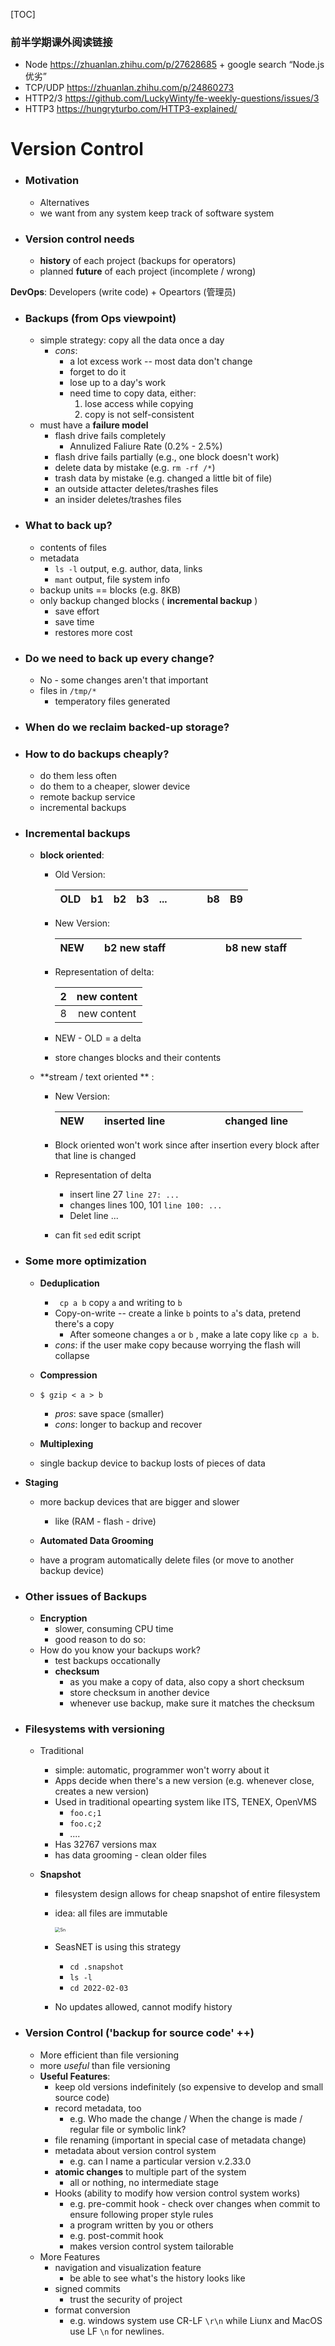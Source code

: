 [TOC]

### 前半学期课外阅读链接

* Node https://zhuanlan.zhihu.com/p/27628685 + google search “Node.js优劣”
* TCP/UDP https://zhuanlan.zhihu.com/p/24860273
* HTTP2/3 https://github.com/LuckyWinty/fe-weekly-questions/issues/3
* HTTP3 https://hungryturbo.com/HTTP3-explained/

# Version Control

* ### Motivation

  * Alternatives 
  * we want from any system keep track of software system

* ### Version control needs 

  * **history** of each project (backups for operators)
  * planned **future** of each project (incomplete / wrong)



**DevOps**: Developers (write code) + Opeartors (管理员)

* ### Backups (from Ops viewpoint)

  * simple strategy: copy all the data once a day 
    * *cons*:
      * a lot excess work -- most data don't change
      * forget to do it
      * lose up to a day's work
      * need time to copy data, either:
        1. lose access while copying
        2. copy is not self-consistent
  * must have a **failure model**
    * flash drive fails completely
      * Annulized Faliure Rate (0.2% - 2.5%)
    * flash drive fails partially (e.g., one block doesn't work)
    * delete data by mistake (e.g. ```rm -rf /*```)
    * trash data by mistake (e.g. changed a little bit of file)
    * an outside attacter deletes/trashes files
    * an insider deletes/trashes files

* ### What to back up?

  * contents of files 
  * metadata 
    * ```ls -l``` output, e.g. author, data, links
    * ```mant``` output, file system info
  * backup units  ==  blocks (e.g. 8KB) 
  * only backup changed blocks ( **incremental backup** )
    * save effort
    * save time
    * restores more cost

* ### Do we need to back up every change?

  * No - some changes aren't that important
  * files in ```/tmp/*```
    * temperatory files generated

* ### When do we reclaim backed-up storage?







* ### How to do backups cheaply?

  * do them less often
  * do them to a cheaper, slower device
  * remote backup service
  * incremental backups

* ### Incremental backups

  * **block oriented**: 

    * Old Version: 

      | OLD  | b1   | b2   | b3   | ...  |      |      |      | b8   | B9   |
      | :--- | ---- | ---- | ---- | ---- | ---- | ---- | ---- | ---- | ---- |

    * New Version: 

      | NEW  |      | b2 new staff |      |      |      |      |      | b8 new staff |      |
      | :--- | ---- | :----------: | ---- | ---- | ---- | ---- | ---- | :----------: | ---- |

    * Representation of delta: 

      |  2   | new content |
      | :--: | :---------: |
      |  8   | new content |

    * NEW - OLD = a delta

    * store changes blocks and their contents

  * **stream / text oriented ** :

    * New Version: 

      | NEW  |      | inserted line |      |      |      |      |      | changed line |      |
      | :--- | ---- | :-----------: | ---- | ---- | ---- | ---- | ---- | :----------: | ---- |

    * Block oriented won't work since after insertion every block after that line is changed

    * Representation of delta 

      * insert line 27  ``` line 27: ... ```
      * changes lines 100, 101  ``` line 100: ... ```
      * Delet line ...

    * can fit ```sed``` edit script

* ### Some more optimization

  * **Deduplication**
    * ``` cp a b```  copy ```a``` and writing to ```b```
    * Copy-on-write -- create a linke ```b``` points to ```a```'s data, pretend there's a copy
      * After someone changes ```a``` or ```b``` , make a late copy like ```cp a b```.
    * *cons*: if the user make copy because worrying the flash will collapse

  * **Compression**
  * ```$ gzip < a > b```
      * *pros*: save space (smaller)
      * *cons*: longer to backup and recover
  
  * **Multiplexing**
  * single backup device to backup losts of pieces of data
  
* **Staging**
    * more backup devices that are bigger and slower 
      * like (RAM - flash - drive)

  * **Automated Data Grooming**
  * have a program automatically delete files (or move to another backup device)

* ### Other issues of Backups

  * **Encryption**
    * slower, consuming CPU time
    * good reason to do so: 
  * How do you know your backups work?
    * test backups occationally
    * **checksum**
      * as you make a copy of data, also copy a short checksum
      * store checksum in another device
      * whenever use backup, make sure it matches the checksum



* ### Filesystems with versioning 

  * Traditional
    * simple: automatic, programmer won't worry about it
    * Apps decide when there's a new version (e.g. whenever close, creates a new version)
    * Used in traditional opearting system like ITS, TENEX, OpenVMS
      * ```foo.c;1```
      * ```foo.c;2```
      * ....
    * Has 32767 versions max
    * has data grooming - clean older files

  * **Snapshot**
    
    * filesystem design allows for cheap snapshot of entire filesystem
    
    * idea: all files are immutable
    
      <img src="snapshot.png" alt="Sn" style="zoom:50%;" />
    
    * SeasNET is using this strategy
      * ```cd .snapshot```
      * ```ls -l```
      * ```cd 2022-02-03```
      
    * No updates allowed, cannot modify history

* ### Version Control ('backup for source code' ++)

  * More efficient than file versioning
  * more *useful* than file versioning
  * **Useful Features**: 
    * keep old versions indefinitely (so expensive to develop and small source code)
    * record metadata, too 
      * e.g. Who made the change / When the change is made / regular file or symbolic link?
    * file renaming (important in special case of metadata change)
    * metadata about version control system
      * e.g. can I name a particular version v.2.33.0
    * **atomic changes** to multiple part of the system
      * all or nothing, no intermediate stage
    * Hooks (ability to modify how version control system works)
      * e.g. pre-commit hook - check over changes when commit to ensure following proper style rules
      * a program written by you or others
      * e.g. post-commit hook 
      * makes version control system tailorable
  * More Features
    * navigation and visualization feature
      * be able to see what's the history looks like
    * signed commits 
      * trust the security of project 
    * format conversion
      * e.g. windows system use CR-LF ```\r\n```  while Liunx and MacOS use LF ```\n``` for newlines. 

  

  

  

  